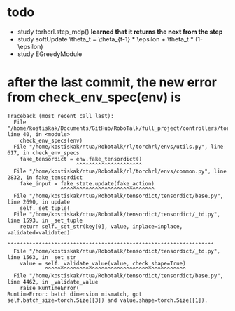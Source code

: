 # todo
* study torhcrl.step_mdp() **learned that it returns the next from the step**
* study softUpdate \theta_t = \theta_{t-1} * \epsilon + \theta_t * (1-\epsilon)
* study EGreedyModule

# after the last commit, the new error from check_env_spec(env) is
```
Traceback (most recent call last):
  File "/home/kostiskak/Documents/GitHub/RoboTalk/full_project/controllers/torchrl_controller/torchrl_controller.py", line 40, in <module>
    check_env_specs(env)
  File "/home/kostiskak/ntua/Robotalk/rl/torchrl/envs/utils.py", line 617, in check_env_specs
    fake_tensordict = env.fake_tensordict()
                      ^^^^^^^^^^^^^^^^^^^^^
  File "/home/kostiskak/ntua/Robotalk/rl/torchrl/envs/common.py", line 2832, in fake_tensordict
    fake_input = fake_state.update(fake_action)
                 ^^^^^^^^^^^^^^^^^^^^^^^^^^^^^^
  File "/home/kostiskak/ntua/Robotalk/tensordict/tensordict/base.py", line 2690, in update
    self._set_tuple(
  File "/home/kostiskak/ntua/Robotalk/tensordict/tensordict/_td.py", line 1593, in _set_tuple
    return self._set_str(key[0], value, inplace=inplace, validated=validated)
           ^^^^^^^^^^^^^^^^^^^^^^^^^^^^^^^^^^^^^^^^^^^^^^^^^^^^^^^^^^^^^^^^^^
  File "/home/kostiskak/ntua/Robotalk/tensordict/tensordict/_td.py", line 1563, in _set_str
    value = self._validate_value(value, check_shape=True)
            ^^^^^^^^^^^^^^^^^^^^^^^^^^^^^^^^^^^^^^^^^^^^^
  File "/home/kostiskak/ntua/Robotalk/tensordict/tensordict/base.py", line 4462, in _validate_value
    raise RuntimeError(
RuntimeError: batch dimension mismatch, got self.batch_size=torch.Size([3]) and value.shape=torch.Size([1]).
```